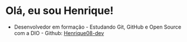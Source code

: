 # Olá, eu sou Henrique!
- Desenvolvedor em formação - Estudando Git, GitHub e Open Source com a 
DIO - Github: [Henrique08-dev](https://github.com/Henrique08-dev)

